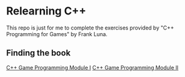 # Relearning C++

This repo is just for me to complete the exercises provided by "C++ Programming for Games" by Frank Luna.

## Finding the book

[C++ Game Programming Module I](https://theswissbay.ch/pdf/Gentoomen%20Library/Game%20Development/Programming/C%2B%2B%20Module%20I.pdf)
[C++ Game Programming Module II](https://theswissbay.ch/pdf/Gentoomen%20Library/Game%20Development/Programming/C%2B%2B%20Module%20II.pdf)
